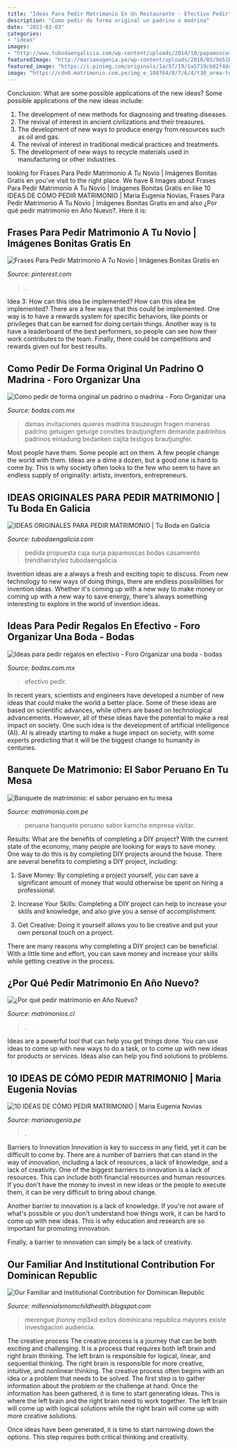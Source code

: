 ```yaml
---
title: "Ideas Para Pedir Matrimonio En Un Restaurante - Efectivo Pedir"
description: "Como pedir de forma original un padrino o madrina"
date: "2023-03-03"
categories:
- "ideas"
images:
- "http://www.tubodaengalicia.com/wp-content/uploads/2014/10/papamoscas.jpg"
featuredImage: "http://mariaeugenia.pe/wp-content/uploads/2018/03/9e51b2af21a332d260d44aca42257819.jpg"
featured_image: "https://i.pinimg.com/originals/1a/57/19/1a5719cb82f4dc15af67f20235b1dcf9.jpg"
image: "https://cdn0.matrimonio.com.pe/img_e_108764/8/7/6/4/t30_arma-tu-buffet-4_11_108764.jpg"
---
```



Conclusion: What are some possible applications of the new ideas?
Some possible applications of the new ideas include:
1. The development of new methods for diagnosing and treating diseases. 
2. The revival of interest in ancient civilizations and their treasures. 
3. The development of new ways to produce energy from resources such as oil and gas. 
4. The revival of interest in traditional medical practices and treatments. 
5. The development of new ways to recycle materials used in manufacturing or other industries.

	

		
looking for Frases Para Pedir Matrimonio A Tu Novio | Imágenes Bonitas Gratis en you've visit to the right place. We have 8 Images about Frases Para Pedir Matrimonio A Tu Novio | Imágenes Bonitas Gratis en like 10 IDEAS DE CÓMO PEDIR MATRIMONIO | Maria Eugenia Novias, Frases Para Pedir Matrimonio A Tu Novio | Imágenes Bonitas Gratis en and also ¿Por qué pedir matrimonio en Año Nuevo?. Here it is:
		
    
## Frases Para Pedir Matrimonio A Tu Novio | Imágenes Bonitas Gratis En

<img loading=lazy src="https://i.pinimg.com/originals/1a/57/19/1a5719cb82f4dc15af67f20235b1dcf9.jpg" onerror="this.onerror=null;this.src='https://tse2.mm.bing.net/th?id=OIP.gJNWtT9aF3Jo5bs9KORktAHaFL&amp;pid=15.1';" alt="Frases Para Pedir Matrimonio A Tu Novio | Imágenes Bonitas Gratis en">

_Source: pinterest.com_

>. 

	

Idea 3: How can this idea be implemented?
How can this idea be implemented? 
There are a few ways that this could be implemented. One way is to have a rewards system for specific behaviors, like points or privileges that can be earned for doing certain things. Another way is to have a leaderboard of the best performers, so people can see how their work contributes to the team. Finally, there could be competitions and rewards given out for best results.

    
## Como Pedir De Forma Original Un Padrino O Madrina - Foro Organizar Una

<img loading=lazy src="https://cdn0.bodas.com.mx/usr/4/6/9/5/cfb_334354.jpg" onerror="this.onerror=null;this.src='https://tse1.mm.bing.net/th?id=OIP.5Be0xpDP57xHmyiFx_98LAHaIf&amp;pid=15.1';" alt="Como pedir de forma original un padrino o madrina - Foro Organizar una">

_Source: bodas.com.mx_

>damas invitaciones quieres madrina trauzeugin fragen maneras padrino getuigen getuige convites brautjungfern demande padrinhos padrinos einladung bedanken cajita testigos brautjungfer. 

	

Most people have them. Some people act on them. A few people change the world with them. Ideas are a dime a dozen, but a good one is hard to come by. This is why society often looks to the few who seem to have an endless supply of originality: artists, inventors, entrepreneurs.

    
## IDEAS ORIGINALES PARA PEDIR MATRIMONIO | Tu Boda En Galicia

<img loading=lazy src="http://www.tubodaengalicia.com/wp-content/uploads/2014/10/papamoscas.jpg" onerror="this.onerror=null;this.src='https://tse4.mm.bing.net/th?id=OIP.X7NMok1jiGdys-hfsFdurAHaE8&amp;pid=15.1';" alt="IDEAS ORIGINALES PARA PEDIR MATRIMONIO | Tu Boda en Galicia">

_Source: tubodaengalicia.com_

>pedida propuesta caja surja papamoscas bodas casamiento trendhairstylez tubodaengalicia. 

	

Invention ideas are a always a fresh and exciting topic to discuss. From new technology to new ways of doing things, there are endless possibilities for invention ideas. Whether it's coming up with a new way to make money or coming up with a new way to save energy, there's always something interesting to explore in the world of invention ideas.

    
## Ideas Para Pedir Regalos En Efectivo - Foro Organizar Una Boda - Bodas

<img loading=lazy src="https://cdn0.bodas.com.mx/usr/0/6/8/5/cfb_645270.jpg" onerror="this.onerror=null;this.src='https://tse4.mm.bing.net/th?id=OIP.l5pKvOzXPsVEVgTCBxsr2QHaGl&amp;pid=15.1';" alt="Ideas para pedir regalos en efectivo - Foro Organizar una boda - bodas">

_Source: bodas.com.mx_

>efectivo pedir. 

	

In recent years, scientists and engineers have developed a number of new ideas that could make the world a better place. Some of these ideas are based on scientific advances, while others are based on technological advancements. However, all of these ideas have the potential to make a real impact on society. One such idea is the development of artificial intelligence (AI). AI is already starting to make a huge impact on society, with some experts predicting that it will be the biggest change to humanity in centuries.

    
## Banquete De Matrimonio: El Sabor Peruano En Tu Mesa

<img loading=lazy src="https://cdn0.matrimonio.com.pe/img_e_108764/8/7/6/4/t30_arma-tu-buffet-4_11_108764.jpg" onerror="this.onerror=null;this.src='https://tse3.mm.bing.net/th?id=OIP.jebUEhtldLUW8URxN-1meAHaE8&amp;pid=15.1';" alt="Banquete de matrimonio: el sabor peruano en tu mesa">

_Source: matrimonio.com.pe_

>peruana banquete peruano sabor kamcha empresa visitar. 

	

Results: What are the benefits of completing a DIY project?
With the current state of the economy, many people are looking for ways to save money. One way to do this is by completing DIY projects around the house. There are several benefits to completing a DIY project, including:
1. Save Money: By completing a project yourself, you can save a significant amount of money that would otherwise be spent on hiring a professional.

2. Increase Your Skills: Completing a DIY project can help to increase your skills and knowledge, and also give you a sense of accomplishment.

3. Get Creative: Doing it yourself allows you to be creative and put your own personal touch on a project.

There are many reasons why completing a DIY project can be beneficial. With a little time and effort, you can save money and increase your skills while getting creative in the process.

    
## ¿Por Qué Pedir Matrimonio En Año Nuevo?

<img loading=lazy src="https://cdn0.matrimonios.cl/articles/images/vendor/4/7/0/3/7624feb981ba6459972e59a3531584e0_8_144703.jpg" onerror="this.onerror=null;this.src='https://tse1.mm.bing.net/th?id=OIP.7DDaWOiEMvhkGvDvNXYxqwHaE8&amp;pid=15.1';" alt="¿Por qué pedir matrimonio en Año Nuevo?">

_Source: matrimonios.cl_

>. 

	

Ideas are a powerful tool that can help you get things done. You can use ideas to come up with new ways to do a task, or to come up with new ideas for products or services. Ideas also can help you find solutions to problems.

    
## 10 IDEAS DE CÓMO PEDIR MATRIMONIO | Maria Eugenia Novias

<img loading=lazy src="http://mariaeugenia.pe/wp-content/uploads/2018/03/9e51b2af21a332d260d44aca42257819.jpg" onerror="this.onerror=null;this.src='https://tse4.mm.bing.net/th?id=OIP.nZVYHhARRy3MQkJbY6bGgwHaHe&amp;pid=15.1';" alt="10 IDEAS DE CÓMO PEDIR MATRIMONIO | Maria Eugenia Novias">

_Source: mariaeugenia.pe_

>. 

	

Barriers to Innovation
Innovation is key to success in any field, yet it can be difficult to come by. There are a number of barriers that can stand in the way of innovation, including a lack of resources, a lack of knowledge, and a lack of creativity.
One of the biggest barriers to innovation is a lack of resources. This can include both financial resources and human resources. If you don't have the money to invest in new ideas or the people to execute them, it can be very difficult to bring about change.

Another barrier to innovation is a lack of knowledge. If you're not aware of what's possible or you don't understand how things work, it can be hard to come up with new ideas. This is why education and research are so important for promoting innovation.

Finally, a barrier to innovation can simply be a lack of creativity.

    
## Our Familiar And Institutional Contribution For Dominican Republic

<img loading=lazy src="https://lh5.googleusercontent.com/proxy/ewVL5sDzoAkqkokwYrIYXmGJAM2l3uTZUsPeIdxQX6DeR2aJz9RI14tCZJ1LYhFyuB-zILyfR6Eq-CMyomdSmAAlJOk=w1200-h630-n-k-no-nu" onerror="this.onerror=null;this.src='https://tse2.mm.bing.net/th?id=OIP.kSSmqsY_1W8DUO2S9h1S2AHaFj&amp;pid=15.1';" alt="Our Familiar and Institutional Contribution for Dominican Republic">

_Source: millennialsmomchildhealth.blogspot.com_

>merengue jhonny mp3xd exitos dominicana republica mayores existe investigacion audiencia. 

	

The creative process
The creative process is a journey that can be both exciting and challenging. It is a process that requires both left brain and right brain thinking. The left brain is responsible for logical, linear, and sequential thinking. The right brain is responsible for more creative, intuitive, and nonlinear thinking.
The creative process often begins with an idea or a problem that needs to be solved. The first step is to gather information about the problem or the challenge at hand. Once the information has been gathered, it is time to start generating ideas. This is where the left brain and the right brain need to work together. The left brain will come up with logical solutions while the right brain will come up with more creative solutions.

Once ideas have been generated, it is time to start narrowing down the options. This step requires both critical thinking and creativity.

